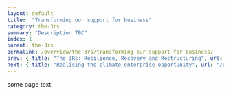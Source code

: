 ```yaml
---
layout: default
title:  "Transforming our support for business"
category: the-3rs
summary: "Description TBC"
index: 1
parent: the-3rs
permalink: /overview/the-3rs/transforming-our-support-for-business/
prev: { title: "The 3Rs: Resilience, Recovery and Restructuring", url: "/overview/resilience-recovery-restructuring/ " }
next: { title: "Realising the climate enterprise opportunity", url: "/overview/the-3rs/realising-the-climate-enterprise-opportunity "}
---
```



some page text  
